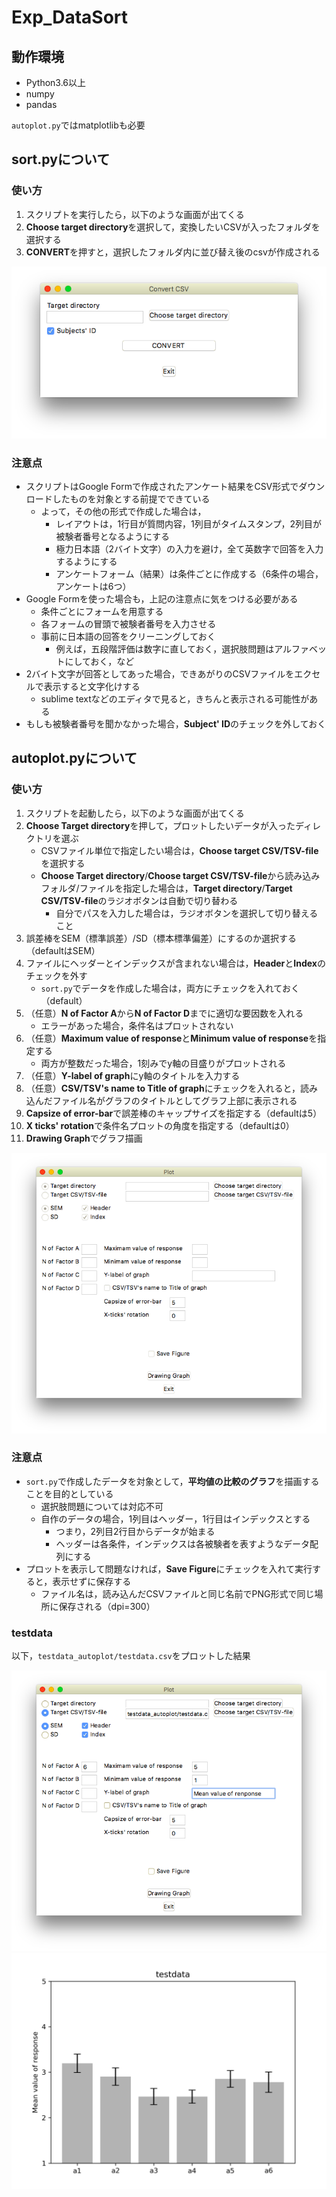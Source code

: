 # Exp_DataSort

## 動作環境

- Python3.6以上
- numpy
- pandas

`autoplot.py`ではmatplotlibも必要

## sort.pyについて

### 使い方
1. スクリプトを実行したら，以下のような画面が出てくる
2. **Choose target directory**を選択して，変換したいCSVが入ったフォルダを選択する
3. **CONVERT**を押すと，選択したフォルダ内に並び替え後のcsvが作成される

![sort.pyの画面](./sort_window.png)

### 注意点
- スクリプトはGoogle Formで作成されたアンケート結果をCSV形式でダウンロードしたものを対象とする前提でできている
	- よって，その他の形式で作成した場合は，
		- レイアウトは，1行目が質問内容，1列目がタイムスタンプ，2列目が被験者番号となるようにする
		- 極力日本語（2バイト文字）の入力を避け，全て英数字で回答を入力するようにする
		- アンケートフォーム（結果）は条件ごとに作成する（6条件の場合，アンケートは6つ）
- Google Formを使った場合も，上記の注意点に気をつける必要がある
	- 条件ごとにフォームを用意する
	- 各フォームの冒頭で被験者番号を入力させる
	- 事前に日本語の回答をクリーニングしておく
		- 例えば，五段階評価は数字に直しておく，選択肢問題はアルファベットにしておく，など
- 2バイト文字が回答としてあった場合，できあがりのCSVファイルをエクセルで表示すると文字化けする
	- sublime textなどのエディタで見ると，きちんと表示される可能性がある
- もしも被験者番号を聞かなかった場合，**Subject' ID**のチェックを外しておく	

## autoplot.pyについて

### 使い方
1. スクリプトを起動したら，以下のような画面が出てくる
2. **Choose Target directory**を押して，プロットしたいデータが入ったディレクトリを選ぶ
	- CSVファイル単位で指定したい場合は，**Choose target CSV/TSV-file**を選択する
	- **Choose Target directory**/**Choose target CSV/TSV-file**から読み込みフォルダ/ファイルを指定した場合は，**Target directory**/**Target CSV/TSV-file**のラジオボタンは自動で切り替わる
		- 自分でパスを入力した場合は，ラジオボタンを選択して切り替えること
3. 誤差棒をSEM（標準誤差）/SD（標本標準偏差）にするのか選択する（defaultはSEM）
4. ファイルにヘッダーとインデックスが含まれない場合は，**Header**と**Index**のチェックを外す
	- `sort.py`でデータを作成した場合は，両方にチェックを入れておく（default）
5. （任意）**N of Factor A**から**N of Factor D**までに適切な要因数を入れる
	- エラーがあった場合，条件名はプロットされない
6. （任意）**Maximum value of response**と**Minimum value of response**を指定する
	- 両方が整数だった場合，1刻みでy軸の目盛りがプロットされる
7. （任意）**Y-label of graph**にy軸のタイトルを入力する
8. （任意）**CSV/TSV's name to Title of graph**にチェックを入れると，読み込んだファイル名がグラフのタイトルとしてグラフ上部に表示される
8. **Capsize of error-bar**で誤差棒のキャップサイズを指定する（defaultは5）
9. **X ticks' rotation**で条件名プロットの角度を指定する（defaultは0）
10. **Drawing Graph**でグラフ描画

![autplot.pyの画面](autoplot_window.png)

### 注意点
- `sort.py`で作成したデータを対象として，**平均値の比較のグラフ**を描画することを目的としている
	- 選択肢問題については対応不可
	- 自作のデータの場合，1列目はヘッダー，1行目はインデックスとする
		- つまり，2列目2行目からデータが始まる
		- ヘッダーは各条件，インデックスは各被験者を表すようなデータ配列にする		
- プロットを表示して問題なければ，**Save Figure**にチェックを入れて実行すると，表示せずに保存する
	- ファイル名は，読み込んだCSVファイルと同じ名前でPNG形式で同じ場所に保存される（dpi=300）

### testdata
以下，`testdata_autoplot/testdata.csv`をプロットした結果

![](./testdata_autoplot/autoplot_testdata.png)
![](./testdata_autoplot/testdata.png)
